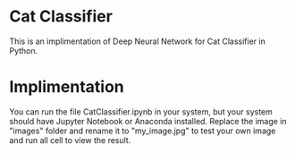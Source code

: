 # Cat Classifier


This is an implimentation of Deep Neural Network for Cat Classifier in Python.

# Implimentation


You can run the file CatClassifier.ipynb in your system, but your system should have Jupyter Notebook or Anaconda installed. Replace the image in "images" folder and rename it to "my_image.jpg" to test your own image and run all cell to view the result.
